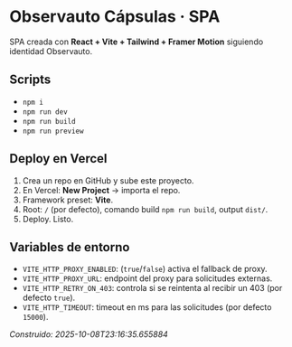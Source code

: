 # Observauto Cápsulas · SPA
SPA creada con **React + Vite + Tailwind + Framer Motion** siguiendo identidad Observauto.

## Scripts
- `npm i`
- `npm run dev`
- `npm run build`
- `npm run preview`

## Deploy en Vercel
1. Crea un repo en GitHub y sube este proyecto.
2. En Vercel: **New Project** → importa el repo.
3. Framework preset: **Vite**.
4. Root: `/` (por defecto), comando build `npm run build`, output `dist/`.
5. Deploy. Listo.

## Variables de entorno
- `VITE_HTTP_PROXY_ENABLED`: (`true`/`false`) activa el fallback de proxy.
- `VITE_HTTP_PROXY_URL`: endpoint del proxy para solicitudes externas.
- `VITE_HTTP_RETRY_ON_403`: controla si se reintenta al recibir un 403 (por defecto `true`).
- `VITE_HTTP_TIMEOUT`: timeout en ms para las solicitudes (por defecto `15000`).

_Construido: 2025-10-08T23:16:35.655884_
